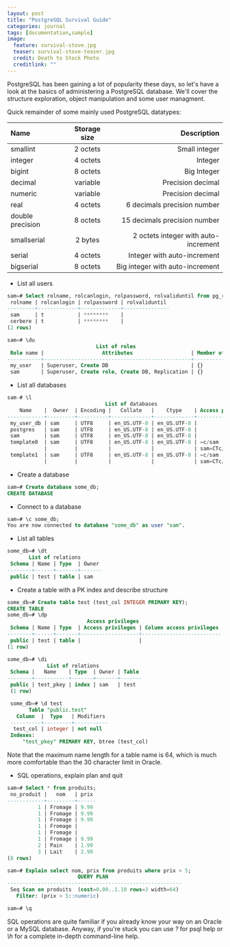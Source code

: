 ```yaml
---
layout: post
title: "PostgreSQL Survival Guide"
categories: journal
tags: [documentation,sample]
image:
  feature: survival-stove.jpg
  teaser: survival-stove-teaser.jpg
  credit: Death to Stock Photo
  creditlink: ""
---
```


PostgreSQL has been gaining a lot of popularity these days, so let's have a look at the basics of administering a PostgreSQL database. We'll cover the structure exploration, object manipulation and some user managment.

Quick remainder of some mainly used PostgreSQL datatypes:

| Name             | Storage size | Description                          |
|:-----------------|:------------:|-------------------------------------:|
| smallint         | 2 octets     | Small integer                        |
| integer          | 4 octets     | Integer                              |
| bigint           | 8 octets     | Big Integer                          |
| decimal          | variable     | Precision decimal                    |
| numeric          | variable     | Precision decimal                    |
| real             | 4 octets     | 6 decimals precision number          |
| double precision | 8 octets     | 15 decimals precision number         |
| smallserial      | 2 bytes      | 2 octets integer with auto-increment |
| serial           | 4 octets     | Integer with auto-increment          |
| bigserial        | 8 octets     | Big integer with auto-increment      |

* List all users

``` SQL
sam=# Select rolname, rolcanlogin, rolpassword, rolvaliduntil from pg_roles;
 rolname | rolcanlogin | rolpassword | rolvaliduntil
---------+-------------+-------------+---------------
 sam     | t           | ********    |
 cerbere | t           | ********    |
(2 rows)

sam=# \du
                             List of roles
 Role name |                   Attributes                   | Member of
-----------+------------------------------------------------+-----------
 my_user   | Superuser, Create DB                           | {}
 sam       | Superuser, Create role, Create DB, Replication | {}
```

* List all databases

``` SQL
sam-# \l
                                List of databases
    Name    |  Owner  | Encoding |   Collate   |    Ctype    | Access privileges
------------+---------+----------+-------------+-------------+-------------------
 my_user_db | sam     | UTF8     | en_US.UTF-8 | en_US.UTF-8 |
 postgres   | sam     | UTF8     | en_US.UTF-8 | en_US.UTF-8 |
 sam        | sam     | UTF8     | en_US.UTF-8 | en_US.UTF-8 |
 template0  | sam     | UTF8     | en_US.UTF-8 | en_US.UTF-8 | =c/sam           +
            |         |          |             |             | sam=CTc/sam
 template1  | sam     | UTF8     | en_US.UTF-8 | en_US.UTF-8 | =c/sam           +
            |         |          |             |             | sam=CTc/sam
```

* Create a database

``` SQL
sam=# Create database some_db;
CREATE DATABASE
```

* Connect to a database

``` SQL
sam=# \c some_db;
You are now connected to database "some_db" as user "sam".
```

* List all tables

``` SQL
some_db=# \dt
       List of relations
 Schema | Name | Type  | Owner
--------+------+-------+-------
 public | test | table | sam

```

* Create a table with a PK index and describe structure

``` SQL
some_db=# Create table test (test_col INTEGER PRIMARY KEY);
CREATE TABLE
some_db=# \dp
                          Access privileges
 Schema | Name | Type  | Access privileges | Column access privileges
--------+------+-------+-------------------+--------------------------
 public | test | table |                   |
(1 row)

some_db=# \di
             List of relations
 Schema |   Name    | Type  | Owner | Table
--------+-----------+-------+-------+-------
 public | test_pkey | index | sam   | test
 (1 row)

 some_db=# \d test
       Table "public.test"
   Column  |  Type   | Modifiers
 ----------+---------+-----------
  test_col | integer | not null
 Indexes:
     "test_pkey" PRIMARY KEY, btree (test_col)
```

Note that the maximum name length for a table name is 64, which is much more comfortable than the 30 character limit in Oracle.

* SQL operations, explain plan and quit

``` SQL 
sam=# Select * from produits;
 no_produit |   nom   | prix
------------+---------+------
          1 | Fromage | 9.99
          1 | Fromage | 9.99
          1 | Fromage | 9.99
          1 | Fromage |     
          1 | Fromage |     
          1 | Fromage | 9.99
          2 | Pain    | 1.99
          3 | Lait    | 2.99
(8 rows)

sam=# Explain select nom, prix from produits where prix > 5;
                       QUERY PLAN                        
---------------------------------------------------------
 Seq Scan on produits  (cost=0.00..1.10 rows=3 width=64)
   Filter: (prix > 5::numeric)

sam=# \q
```

SQL operations are quite familiar if you already know your way on an Oracle or a MySQL database.
Anyway, if you're stuck you can use *\?* for psql help or *\h* for a complete in-depth command-line help.
